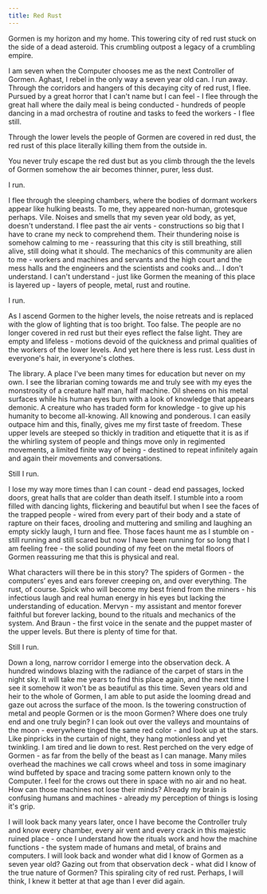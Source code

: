 ```yaml
---
title: Red Rust
---
```


Gormen is my horizon and my home. This towering city of red rust stuck on the side of a dead asteroid. This crumbling outpost a legacy of a crumbling empire.

I am seven when the Computer chooses me as the next Controller of Gormen. Aghast, I rebel in the only way a seven year old can. I run away. Through the corridors and hangers of this decaying city of red rust, I flee. Pursued by a great horror that I can't name but I can feel - I flee through the great hall where the daily meal is being conducted - hundreds of people dancing in a mad orchestra of routine and tasks to feed the workers - I flee still.

Through the lower levels the people of Gormen are covered in red dust, the red rust of this place literally killing them from the outside in.

You never truly escape the red dust but as you climb through the the levels of Gormen somehow the air becomes thinner, purer, less dust.

I run.

I flee through the sleeping chambers, where the bodies of dormant workers appear like hulking beasts. To me, they appeared non-human, grotesque perhaps. Vile. Noises and smells that my seven year old body, as yet, doesn't understand. I flee past the air vents - constructions so big that I have to crane my neck to comprehend them. Their thundering noise is somehow calming to me - reassuring that this city is still breathing, still alive, still doing what it should. The mechanics of this community are alien to me - workers and machines and servants and the high court and the mess halls and the engineers and the scientists and cooks and... I don't understand. I can't understand - just like Gormen the meaning of this place is layered up - layers of people, metal, rust and routine.

I run.

As I ascend Gormen to the higher levels, the noise retreats and is replaced with the glow of lighting that is too bright. Too false. The people are no longer covered in red rust but their eyes reflect the false light. They are empty and lifeless - motions devoid of the quickness and primal qualities of the workers of the lower levels. And yet here there is less rust. Less dust in everyone's hair, in everyone's clothes.

The library. A place I've been many times for education but never on my own. I see the librarian coming towards me and truly see with my eyes the monstrosity of a creature half man, half machine. Oil sheens on his metal surfaces while his human eyes burn with a look of knowledge that appears demonic. A creature who has traded form for knowledge - to give up his humanity to become all-knowing. All knowing and ponderous. I can easily outpace him and this, finally, gives me my first taste of freedom. These upper levels are steeped so thickly in tradition and etiquette that it is as if the whirling system of people and things move only in regimented movements, a limited finite way of being - destined to repeat infinitely again and again their movements and conversations.

Still I run.

I lose my way more times than I can count - dead end passages, locked doors, great halls that are colder than death itself. I stumble into a room filled with dancing lights, flickering and beautiful but when I see the faces of the trapped people - wired from every part of their body and a state of rapture on their faces, drooling and muttering and smiling and laughing an empty sickly laugh, I turn and flee. Those faces haunt me as I stumble on - still running and still scared but now I have been running for so long that I am feeling free - the solid pounding of my feet on the metal floors of Gormen reassuring me that this is physical and real.

What characters will there be in this story? The spiders of Gormen - the computers’ eyes and ears forever creeping on, and over everything. The rust, of course. Spick who will become my best friend from the miners - his infectious laugh and real human energy in his eyes but lacking the understanding of education. Mervyn - my assistant and mentor forever faithful but forever lacking, bound to the rituals and mechanics of the system. And Braun - the first voice in the senate and the puppet master of the upper levels. But there is plenty of time for that.

Still I run.

Down a long, narrow corridor I emerge into the observation deck. A hundred windows blazing with the radiance of the carpet of stars in the night sky. It will take me years to find this place again, and the next time I see it somehow it won't be as beautiful as this time. Seven years old and heir to the whole of Gormen, I am able to put aside the looming dread and gaze out across the surface of the moon. Is the towering construction of metal and people Gormen or is the moon Gormen? Where does one truly end and one truly begin? I can look out over the valleys and mountains of the moon - everywhere tinged the same red color - and look up at the stars. Like pinpricks in the curtain of night, they hang motionless and yet twinkling. I am tired and lie down to rest. Rest perched on the very edge of Gormen - as far from the belly of the beast as I can manage. Many miles overhead the machines we call crows wheel and toss in some imaginary wind buffeted by space and tracing some pattern known only to the Computer. I feel for the crows out there in space with no air and no heat. How can those machines not lose their minds? Already my brain is confusing humans and machines - already my perception of things is losing it's grip.

I will look back many years later, once I have become the Controller truly and know every chamber, every air vent and every crack in this majestic ruined place - once I understand how the rituals work and how the machine functions - the system made of humans and metal, of brains and computers. I will look back and wonder what did I know of Gormen as a seven year old? Gazing out from that observation deck - what did I know of the true nature of Gormen? This spiraling city of red rust. Perhaps, I will think, I knew it better at that age than I ever did again.
